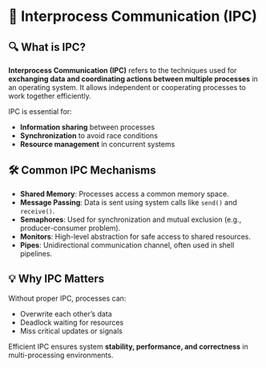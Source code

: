 # 🧵 Interprocess Communication (IPC)

## 🔍 What is IPC?

**Interprocess Communication (IPC)** refers to the techniques used for **exchanging data and coordinating actions between multiple processes** in an operating system. It allows independent or cooperating processes to work together efficiently.

IPC is essential for:

- **Information sharing** between processes
- **Synchronization** to avoid race conditions
- **Resource management** in concurrent systems

## 🛠️ Common IPC Mechanisms

- **Shared Memory**: Processes access a common memory space.
- **Message Passing**: Data is sent using system calls like `send()` and `receive()`.
- **Semaphores**: Used for synchronization and mutual exclusion (e.g., producer-consumer problem).
- **Monitors**: High-level abstraction for safe access to shared resources.
- **Pipes**: Unidirectional communication channel, often used in shell pipelines.

## 💡 Why IPC Matters

Without proper IPC, processes can:

- Overwrite each other’s data
- Deadlock waiting for resources
- Miss critical updates or signals

Efficient IPC ensures system **stability, performance, and correctness** in multi-processing environments.
